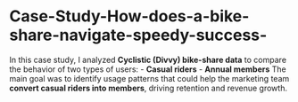 # Case-Study-How-does-a-bike-share-navigate-speedy-success-
In this case study, I analyzed **Cyclistic (Divvy) bike-share data** to compare the behavior of two types of users:   - **Casual riders**   - **Annual members**    The main goal was to identify usage patterns that could help the marketing team **convert casual riders into members**, driving retention and revenue growth.  
